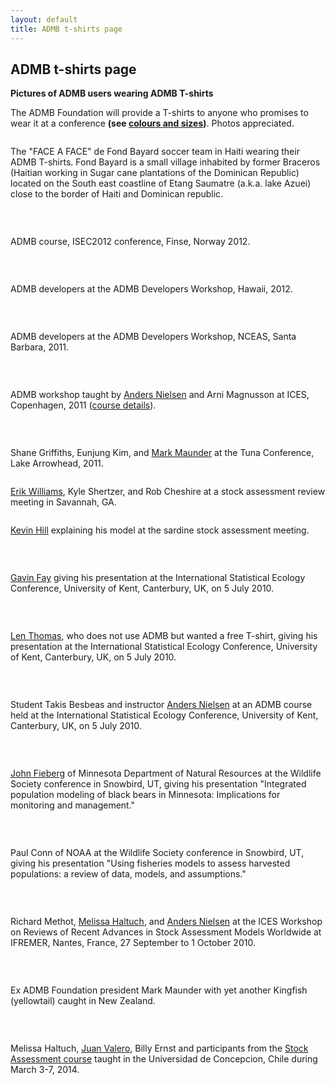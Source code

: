 ```yaml
---
layout: default
title: ADMB t-shirts page
---
```


ADMB t-shirts page
------------------

  <p><b>Pictures of ADMB users wearing ADMB T-shirts</b><br /><span></span></p>
<p><span>The ADMB Foundation will provide a T-shirts to anyone who promises to wear it at a conference </span><span><b>(see <a title="" href="Tshirts.pdf" class="wiki internal-link" target="_self">colours and sizes</a>)</b></span><span>. Photos appreciated.</span></p>
<p><img src="FAF2_650.jpg" alt="" class="image-inline" title="" /></p>
<p><span>The "FACE A FACE" de Fond Bayard soccer team in Haiti wearing their ADMB T-shirts. Fond Bayard is a small village inhabited by former Braceros (Haitian working in Sugar cane plantations of the Dominican Republic) located on the South east coastline of Etang Saumatre (a.k.a. lake Azuei) close to the border of Haiti and Dominican republic.</span></p>
<p><span><br /></span></p>
<p><span><img src="CourseNorway_650.jpg" alt="" class="image-inline" title="" /></span></p>
<p><span><span>ADMB course, ISEC2012 conference, Finse, Norway 2012.</span></span></p>
<p><span><span><br /></span></span></p>
<p><span><span><img src="Developers2012_650.jpg" alt="" class="image-inline" title="" /></span></span></p>
<p><span><span><span>ADMB developers at the ADMB Developers Workshop, Hawaii, 2012.</span></span></span></p>
<p><span><span><span><br /></span></span></span></p>
<p><span><span><span><img src="DevelopersMeetingJune2011_650.jpeg" alt="" class="image-inline" title="" /></span></span></span></p>
<p><span>ADMB developers at the ADMB Developers Workshop, NCEAS, Santa Barbara, 2011.</span></p>
<p><span><br /></span></p>
<p><span><img src="ices2011_650.jpg" alt="" class="image-inline" title="" /></span></p>
<p><span><span>ADMB workshop taught by </span><a class="wiki" href="http://nielsensweb.org/anders/">Anders Nielsen</a><span> and Arni Magnusson at ICES, Copenhagen, 2011 (</span><a class="wiki" href="http://ices.dk/iceswork/training/Reports/TCADSAM11.pdf">course details</a><span>).</span></span></p>
<p><span><br /></span></p>
<p><span><img src="TunaCamp2011_650.jpg" alt="" class="image-inline" title="" /></span></p>
<p><span><span>Shane Griffiths, Eunjung Kim, and </span><a class="wiki" href="http://www.fisheriesstockassessment.com/TikiWiki/tiki-index.php?page=Mark+Maunder">Mark Maunder</a><span> at the Tuna Conference, Lake Arrowhead, 2011.</span></span></p>
<p><span><img src="Shertzer_650.jpg" alt="" class="image-inline" title="" /></span></p>
<p><span><a class="wiki" href="http://www.uaex.edu/aquaculture/whitecoats/stock%20assessment%20biologist.html">Erik Williams</a><span>, Kyle Shertzer, and Rob Cheshire at a stock assessment review meeting in Savannah, GA.</span></span></p>
<p><span><span><img src="hill_650.jpg" alt="" class="image-inline" title="" /></span></span></p>
<p><span><span><a class="wiki" href="https://swfsc.noaa.gov/staff.aspx?id=610">Kevin Hill</a><span> explaining his model at the sardine stock assessment meeting.</span></span></span></p>
<p><span><span><span><br /></span></span></span></p>
<p><span><span><span><img src="Fay_650.jpg" alt="" class="image-inline" title="" /></span></span></span></p>
<p><span><span><a class="wiki" href="http://www.gavinfay.org/">Gavin Fay</a><span> giving his presentation at the International Statistical Ecology Conference, University of Kent, Canterbury, UK, on 5 July 2010.</span></span></span></p>
<p><span><span><br /></span></span></p>
<p><span><span><img src="Len_650.jpg" alt="" class="image-inline" title="" /></span></span></p>
<p><span><a class="wiki" href="http://www.creem.st-and.ac.uk/len/">Len Thomas</a><span>, who does not use ADMB but wanted a free T-shirt, giving his presentation at the International Statistical Ecology Conference, University of Kent, Canterbury, UK, on 5 July 2010.</span></span></p>
<p><span><span><br /></span></span></p>
<p><span><span><img src="KentCourse_650.jpg" alt="" class="image-inline" title="" /></span></span></p>
<p><span><span><span>Student Takis Besbeas and instructor </span><a class="wiki" href="http://nielsensweb.org/anders/">Anders Nielsen</a><span> at an ADMB course held at the International Statistical Ecology Conference, University of Kent, Canterbury, UK, on 5 July 2010.</span></span></span></p>
<p><span><span><span><br /></span></span></span></p>
<p><span><span><span><img src="Fieberg_ADMB_650.jpg" alt="" class="image-inline" title="" /></span></span></span></p>
<p><span><span><span><a class="wiki" href="http://fwcb.cfans.umn.edu/personnel/john-fieberg">John Fieberg</a><span> of Minnesota Department of Natural Resources at the Wildlife Society conference in Snowbird, UT, giving his presentation "Integrated population modeling of black bears in Minnesota: Implications for monitoring and management."</span></span></span></span></p>
<p><span><span><br /></span></span></p>
<p><span><span><img src="Conn_ADMB_650.jpg" alt="" class="image-inline" title="" /></span></span></p>
<p><span><span><span>Paul Conn of NOAA at the Wildlife Society conference in Snowbird, UT, giving his presentation </span><span>"Using fisheries models to assess harvested populations: a review of data, models, and assumptions."</span></span></span></p>
<p><span><span><span><br /></span></span></span></p>
<p><span><span><span><img src="WKADSAM_650.jpg" alt="" class="image-inline" title="" /></span></span></span></p>
<p><span><span><span><span>Richard Methot, </span><a class="wiki" href="https://www.nwfsc.noaa.gov/contact/display_staffprofile.cfm?staffid=612">Melissa Haltuch</a><span>, and </span><a class="wiki" href="http://nielsensweb.org/anders/">Anders Nielsen</a><span> at the ICES Workshop on Reviews of Recent Advances in Stock Assessment Models Worldwide at IFREMER, Nantes, France, 27 September to 1 October 2010.</span></span></span></span></p>
<p><span><span><span><br /></span></span></span></p>
<p><span><span><span><img src="Mark_Yellowtail_650.JPG" alt="" class="image-inline" title="" /></span></span></span></p>
<p><span><span><span><span>Ex ADMB Foundation president Mark Maunder with yet another Kingfish (yellowtail) caught in New Zealand. </span></span></span></span></p>
<p><span><span><span><span><br /></span></span></span></span></p>
<p><span><span><span><span><img src="copy_of_SS_Course_Chile_2014_sm.JPG" alt="" class="image-inline" title="" /></span></span></span></span></p>
<p><span><span>Melissa Haltuch, <a class="external-link" href="http://www.capamresearch.org/research-scientists/Valero" target="_self" title="">Juan Valero</a>, Billy Ernst and participants from the <a class="external-link" href="http://www.capamresearch.org/content/stock-assessment-course-chile" target="_self" title="">Stock Assessment course</a> taught in the Universidad de Concepcion, Chile <span>during March 3-7, 2014.</span></span></span></p>
